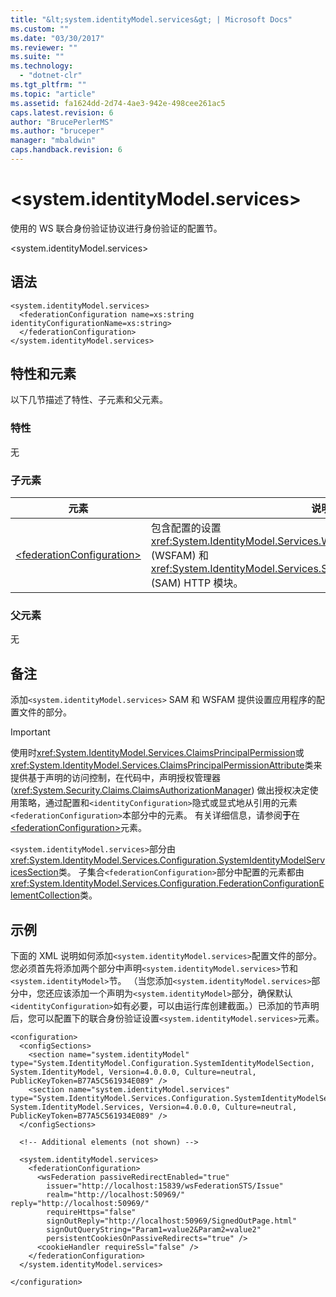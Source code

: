 ```yaml
---
title: "&lt;system.identityModel.services&gt; | Microsoft Docs"
ms.custom: ""
ms.date: "03/30/2017"
ms.reviewer: ""
ms.suite: ""
ms.technology: 
  - "dotnet-clr"
ms.tgt_pltfrm: ""
ms.topic: "article"
ms.assetid: fa1624dd-2d74-4ae3-942e-498cee261ac5
caps.latest.revision: 6
author: "BrucePerlerMS"
ms.author: "bruceper"
manager: "mbaldwin"
caps.handback.revision: 6
---
```

# &lt;system.identityModel.services&gt;
使用的 WS 联合身份验证协议进行身份验证的配置节。  
  
 \<system.identityModel.services\>  
  
## 语法  
  
```  
<system.identityModel.services>  
  <federationConfiguration name=xs:string identityConfigurationName=xs:string>  
  </federationConfiguration>  
</system.identityModel.services>  
```  
  
## 特性和元素  
 以下几节描述了特性、子元素和父元素。  
  
### 特性  
 无  
  
### 子元素  
  
|元素|说明|  
|--------|--------|  
|[\<federationConfiguration\>](../../../../../docs/framework/configure-apps/file-schema/windows-identity-foundation/federationconfiguration.md)|包含配置的设置<xref:System.IdentityModel.Services.WSFederationAuthenticationModule> \(WSFAM\) 和<xref:System.IdentityModel.Services.SessionAuthenticationModule> \(SAM\) HTTP 模块。|  
  
### 父元素  
 无  
  
## 备注  
 添加`<system.identityModel.services>` SAM 和 WSFAM 提供设置应用程序的配置文件的部分。  
  
> [!IMPORTANT]
>  使用时<xref:System.IdentityModel.Services.ClaimsPrincipalPermission>或<xref:System.IdentityModel.Services.ClaimsPrincipalPermissionAttribute>类来提供基于声明的访问控制，在代码中，声明授权管理器 \(<xref:System.Security.Claims.ClaimsAuthorizationManager>\) 做出授权决定使用策略，通过配置和`<identityConfiguration>`隐式或显式地从引用的元素`<federationConfiguration>`本部分中的元素。  有关详细信息，请参阅**于**在[\<federationConfiguration\>](../../../../../docs/framework/configure-apps/file-schema/windows-identity-foundation/federationconfiguration.md)元素。  
  
 `<system.identityModel.services>`部分由<xref:System.IdentityModel.Services.Configuration.SystemIdentityModelServicesSection>类。  子集合`<federationConfiguration>`部分中配置的元素都由<xref:System.IdentityModel.Services.Configuration.FederationConfigurationElementCollection>类。  
  
## 示例  
 下面的 XML 说明如何添加`<system.identityModel.services>`配置文件的部分。  您必须首先将添加两个部分中声明`<system.identityModel.services>`节和`<system.identityModel>`节。  （当您添加`<system.identityModel.services>`部分中，您还应该添加一个声明为`<system.identityModel>`部分，确保默认`<identityConfiguration>`如有必要，可以由运行库创建截面。）已添加的节声明后，您可以配置下的联合身份验证设置`<system.identityModel.services>`元素。  
  
```  
<configuration>  
  <configSections>  
    <section name="system.identityModel" type="System.IdentityModel.Configuration.SystemIdentityModelSection, System.IdentityModel, Version=4.0.0.0, Culture=neutral, PublicKeyToken=B77A5C561934E089" />  
    <section name="system.identityModel.services" type="System.IdentityModel.Services.Configuration.SystemIdentityModelServicesSection, System.IdentityModel.Services, Version=4.0.0.0, Culture=neutral, PublicKeyToken=B77A5C561934E089" />  
  </configSections>  
  
  <!-- Additional elements (not shown) -->  
  
  <system.identityModel.services>  
    <federationConfiguration>  
      <wsFederation passiveRedirectEnabled="true"   
        issuer="http://localhost:15839/wsFederationSTS/Issue"   
        realm="http://localhost:50969/" reply="http://localhost:50969/"   
        requireHttps="false"   
        signOutReply="http://localhost:50969/SignedOutPage.html"   
        signOutQueryString="Param1=value2&Param2=value2"   
        persistentCookiesOnPassiveRedirects="true" />  
      <cookieHandler requireSsl="false" />  
    </federationConfiguration>  
  </system.identityModel.services>  
  
</configuration>  
```
